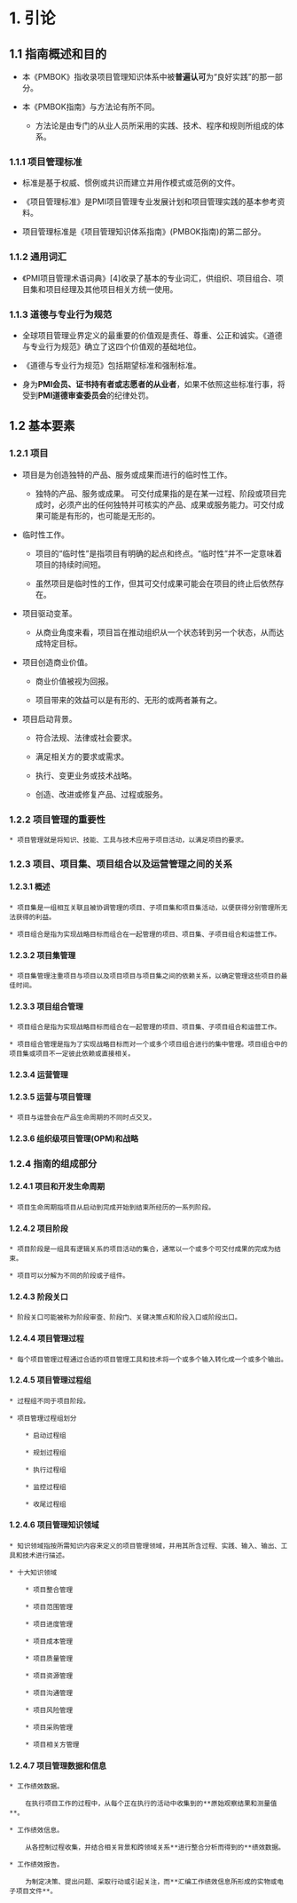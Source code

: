 # 1. 引论

## 1.1 指南概述和目的

* 本《PMBOK》指收录项目管理知识体系中被**普遍认可**为“良好实践”的那一部分。

* 本《PMBOK指南》与方法论有所不同。

    * 方法论是由专门的从业人员所采用的实践、技术、程序和规则所组成的体系。

### 1.1.1 项目管理标准

* 标准是基于权威、惯例或共识而建立并用作模式或范例的文件。

* 《项目管理标准》是PMI项目管理专业发展计划和项目管理实践的基本参考资料。

* 项目管理标准是《项目管理知识体系指南》(PMBOK指南)的第二部分。

### 1.1.2 通用词汇

* 《PMI项目管理术语词典》[4]收录了基本的专业词汇，供组织、项目组合、项目集和项目经理及其他项目相关方统一使用。

### 1.1.3 道德与专业行为规范

* 全球项目管理业界定义的最重要的价值观是责任、尊重、公正和诚实。《道德与专业行为规范》确立了这四个价值观的基础地位。

* 《道德与专业行为规范》包括期望标准和强制标准。

* 身为**PMI会员、证书持有者或志愿者的从业者**，如果不依照这些标准行事，将受到**PMI道德审查委员会**的纪律处罚。

## 1.2 基本要素

### 1.2.1 项目

* 项目是为创造独特的产品、服务或成果而进行的临时性工作。

    * 独特的产品、服务或成果。 可交付成果指的是在某一过程、阶段或项目完成时，必须产出的任何独特并可核实的产品、成果或服务能力。可交付成果可能是有形的，也可能是无形的。

* 临时性工作。

    * 项目的“临时性”是指项目有明确的起点和终点。“临时性”并不一定意味着项目的持续时间短。

    * 虽然项目是临时性的工作，但其可交付成果可能会在项目的终止后依然存在。

* 项目驱动变革。

    * 从商业角度来看，项目旨在推动组织从一个状态转到另一个状态，从而达成特定目标。

* 项目创造商业价值。

    * 商业价值被视为回报。

    * 项目带来的效益可以是有形的、无形的或两者兼有之。

* 项目启动背景。

    * 符合法规、法律或社会要求。

    * 满足相关方的要求或需求。

    * 执行、变更业务或技术战略。

    * 创造、改进或修复产品、过程或服务。

### 1.2.2 项目管理的重要性

    * 项目管理就是将知识、技能、工具与技术应用于项目活动，以满足项目的要求。

### 1.2.3 项目、项目集、项目组合以及运营管理之间的关系

#### 1.2.3.1 概述

    * 项目集是一组相互关联且被协调管理的项目、子项目集和项目集活动，以便获得分别管理所无法获得的利益。

    * 项目组合是指为实现战略目标而组合在一起管理的项目、项目集、子项目组合和运营工作。

#### 1.2.3.2 项目集管理

    * 项目集管理注重项目与项目以及项目项目与项目集之间的依赖关系，以确定管理这些项目的最佳时间。

#### 1.2.3.3 项目组合管理

    * 项目组合是指为实现战略目标而组合在一起管理的项目、项目集、子项目组合和运营工作。

    * 项目组合管理是指为了实现战略目标而对一个或多个项目组合进行的集中管理。项目组合中的项目集或项目不一定彼此依赖或直接相关。

#### 1.2.3.4 运营管理

#### 1.2.3.5 运营与项目管理

    * 项目与运营会在产品生命周期的不同时点交叉。

#### 1.2.3.6 组织级项目管理(OPM)和战略

### 1.2.4 指南的组成部分

#### 1.2.4.1 项目和开发生命周期

    * 项目生命周期指项目从启动到完成开始到结束所经历的一系列阶段。

#### 1.2.4.2 项目阶段

    * 项目阶段是一组具有逻辑关系的项目活动的集合，通常以一个或多个可交付成果的完成为结束。

    * 项目可以分解为不同的阶段或子组件。

#### 1.2.4.3 阶段关口

    * 阶段关口可能被称为阶段审查、阶段门、关键决策点和阶段入口或阶段出口。

#### 1.2.4.4 项目管理过程

    * 每个项目管理过程通过合适的项目管理工具和技术将一个或多个输入转化成一个或多个输出。

#### 1.2.4.5 项目管理过程组

    * 过程组不同于项目阶段。
    
    * 项目管理过程组划分

        * 启动过程组

        * 规划过程组

        * 执行过程组

        * 监控过程组

        * 收尾过程组

#### 1.2.4.6 项目管理知识领域

    * 知识领域指按所需知识内容来定义的项目管理领域，并用其所含过程、实践、输入、输出、工具和技术进行描述。

    * 十大知识领域

        * 项目整合管理

        * 项目范围管理

        * 项目进度管理

        * 项目成本管理

        * 项目质量管理

        * 项目资源管理

        * 项目沟通管理

        * 项目风险管理

        * 项目采购管理

        * 项目相关方管理

#### 1.2.4.7 项目管理数据和信息

    * 工作绩效数据。

        在执行项目工作的过程中，从每个正在执行的活动中收集到的**原始观察结果和测量值**。
    
    * 工作绩效信息。

        从各控制过程收集，并结合相关背景和跨领域关系**进行整合分析而得到的**绩效数据。

    * 工作绩效报告。

        为制定决策、提出问题、采取行动或引起关注，而**汇编工作绩效信息所形成的实物或电子项目文件**。
        



